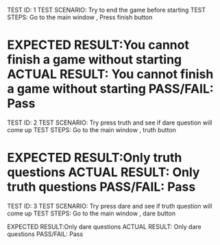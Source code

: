 TEST ID:        1
TEST SCENARIO:  Try to end the game before starting
TEST STEPS:     Go to the main window , Press finish button

EXPECTED RESULT:You cannot finish a game without starting
ACTUAL RESULT:  You cannot finish a game without starting
PASS/FAIL:      Pass 
==================================================
TEST ID:        2
TEST SCENARIO:  Try press truth and see if dare question will come up
TEST STEPS:     Go to the main window , truth button

EXPECTED RESULT:Only truth questions
ACTUAL RESULT:  Only truth questions
PASS/FAIL:      Pass 
==================================================
TEST ID:        3
TEST SCENARIO:  Try press dare and see if truth question will come up
TEST STEPS:     Go to the main window , dare button

EXPECTED RESULT:Only dare questions
ACTUAL RESULT:  Only dare questions
PASS/FAIL:      Pass 